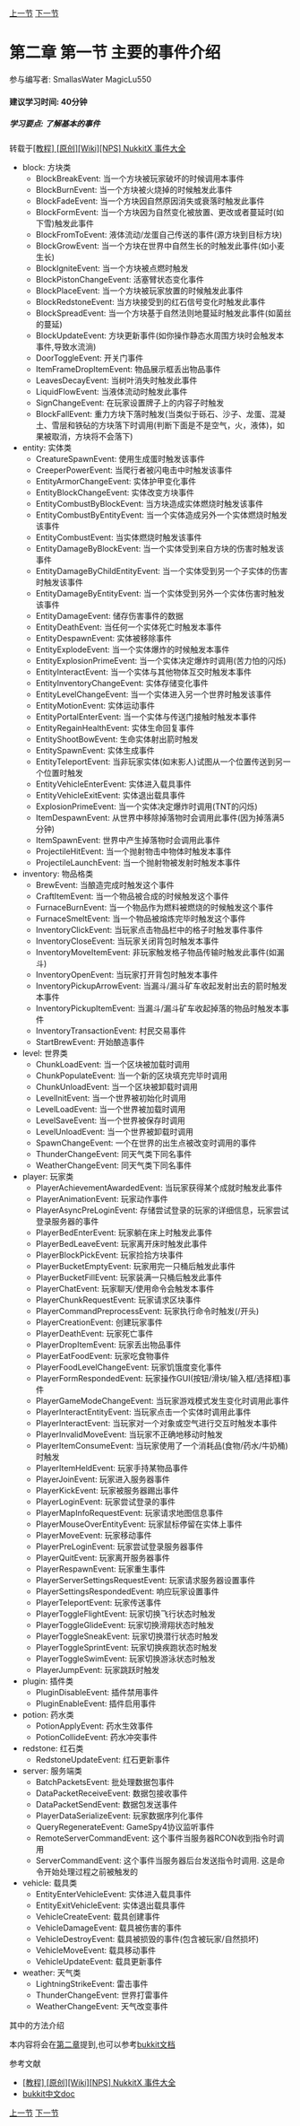 [上一节](2-0_前言.md) [下一节](2-2_事件相关方法.md)
# 第二章 第一节 主要的事件介绍
参与编写者: SmallasWater MagicLu550
#### 建议学习时间: 40分钟
##### 学习要点: 了解基本的事件

转载于[[教程] [原创][Wiki][NPS] NukkitX 事件大全](https://www.mcbbs.net/thread-813733-1-1.html)

- block: 方块类
    - BlockBreakEvent: 当一个方块被玩家破坏的时候调用本事件
    - BlockBurnEvent: 当一个方块被火烧掉的时候触发此事件
    - BlockFadeEvent: 当一个方块因自然原因消失或衰落时触发此事件
    - BlockFormEvent: 当一个方块因为自然变化被放置、更改或者蔓延时(如下雪)触发此事件
    - BlockFromToEvent: 液体流动/龙蛋自己传送的事件(源方块到目标方块)
    - BlockGrowEvent: 当一个方块在世界中自然生长的时触发此事件(如小麦生长)
    - BlockIgniteEvent: 当一个方块被点燃时触发
    - BlockPistonChangeEvent: 活塞臂状态变化事件
    - BlockPlaceEvent: 当一个方块被玩家放置的时候触发此事件
    - BlockRedstoneEvent: 当方块接受到的红石信号变化时触发此事件
    - BlockSpreadEvent: 当一个方块基于自然法则地蔓延时触发此事件(如菌丝的蔓延)
    - BlockUpdateEvent: 方块更新事件(如你操作静态水周围方块时会触发本事件,导致水流淌)
    - DoorToggleEvent: 开关门事件
    - ItemFrameDropItemEvent: 物品展示框丢出物品事件
    - LeavesDecayEvent: 当树叶消失时触发此事件
    - LiquidFlowEvent: 当液体流动时触发此事件
    - SignChangeEvent: 在玩家设置牌子上的内容子时触发
    - BlockFallEvent: 重力方块下落时触发(当类似于砾石、沙子、龙蛋、混凝土、雪层和铁砧的方块落下时调用(判断下面是不是空气，火，液体)，如果被取消，方块将不会落下)
- entity: 实体类
    - CreatureSpawnEvent: 使用生成蛋时触发该事件
    - CreeperPowerEvent: 当爬行者被闪电击中时触发该事件
    - EntityArmorChangeEvent: 实体护甲变化事件
    - EntityBlockChangeEvent: 实体改变方块事件
    - EntityCombustByBlockEvent: 当方块造成实体燃烧时触发该事件
    - EntityCombustByEntityEvent: 当一个实体造成另外一个实体燃烧时触发该事件
    - EntityCombustEvent: 当实体燃烧时触发该事件
    - EntityDamageByBlockEvent: 当一个实体受到来自方块的伤害时触发该事件
    - EntityDamageByChildEntityEvent: 当一个实体受到另一个子实体的伤害时触发该事件
    - EntityDamageByEntityEvent: 当一个实体受到另外一个实体伤害时触发该事件
    - EntityDamageEvent: 储存伤害事件的数据
    - EntityDeathEvent: 当任何一个实体死亡时触发本事件
    - EntityDespawnEvent: 实体被移除事件
    - EntityExplodeEvent: 当一个实体爆炸的时候触发本事件
    - EntityExplosionPrimeEvent: 当一个实体决定爆炸时调用(苦力怕的闪烁)
    - EntityInteractEvent: 当一个实体与其他物体互交时触发本事件
    - EntityInventoryChangeEvent: 实体存储变化事件
    - EntityLevelChangeEvent: 当一个实体进入另一个世界时触发该事件
    - EntityMotionEvent: 实体运动事件
    - EntityPortalEnterEvent: 当一个实体与传送门接触时触发本事件
    - EntityRegainHealthEvent: 实体生命回复事件
    - EntityShootBowEvent: 生命实体射出箭时触发
    - EntitySpawnEvent: 实体生成事件
    - EntityTeleportEvent: 当非玩家实体(如末影人)试图从一个位置传送到另一个位置时触发
    - EntityVehicleEnterEvent: 实体进入载具事件
    - EntityVehicleExitEvent: 实体退出载具事件
    - ExplosionPrimeEvent: 当一个实体决定爆炸时调用(TNT的闪烁)
    - ItemDespawnEvent: 从世界中移除掉落物时会调用此事件(因为掉落满5分钟)
    - ItemSpawnEvent: 世界中产生掉落物时会调用此事件
    - ProjectileHitEvent: 当一个抛射物击中物体时触发本事件
    - ProjectileLaunchEvent: 当一个抛射物被发射时触发本事件
- inventory: 物品格类
    - BrewEvent: 当酿造完成时触发这个事件
    - CraftItemEvent: 当一个物品被合成的时候触发这个事件
    - FurnaceBurnEvent: 当一个物品作为燃料被燃烧的时候触发这个事件
    - FurnaceSmeltEvent: 当一个物品被熔炼完毕时触发这个事件
    - InventoryClickEvent: 当玩家点击物品栏中的格子时触发事件事件
    - InventoryCloseEvent: 当玩家关闭背包时触发本事件
    - InventoryMoveItemEvent: 非玩家触发格子物品传输时触发此事件(如漏斗)
    - InventoryOpenEvent: 当玩家打开背包时触发本事件
    - InventoryPickupArrowEvent: 当漏斗/漏斗矿车收起发射出去的箭时触发本事件
    - InventoryPickupItemEvent: 当漏斗/漏斗矿车收起掉落的物品时触发本事件
    - InventoryTransactionEvent: 村民交易事件
    - StartBrewEvent: 开始酿造事件
- level: 世界类
    - ChunkLoadEvent: 当一个区块被加载时调用
    - ChunkPopulateEvent: 当一个新的区块填充完毕时调用
    - ChunkUnloadEvent: 当一个区块被卸载时调用
    - LevelInitEvent: 当一个世界被初始化时调用
    - LevelLoadEvent: 当一个世界被加载时调用
    - LevelSaveEvent: 当一个世界被保存时调用
    - LevelUnloadEvent: 当一个世界被卸载时调用
    - SpawnChangeEvent: 一个在世界的出生点被改变时调用的事件
    - ThunderChangeEvent: 同天气类下同名事件
    - WeatherChangeEvent: 同天气类下同名事件
- player: 玩家类
    - PlayerAchievementAwardedEvent: 当玩家获得某个成就时触发此事件
    - PlayerAnimationEvent: 玩家动作事件
    - PlayerAsyncPreLoginEvent: 存储尝试登录的玩家的详细信息，玩家尝试登录服务器的事件
    - PlayerBedEnterEvent: 玩家躺在床上时触发此事件
    - PlayerBedLeaveEvent: 玩家离开床时触发此事件
    - PlayerBlockPickEvent: 玩家捡拾方块事件
    - PlayerBucketEmptyEvent: 玩家用完一只桶后触发此事件
    - PlayerBucketFillEvent: 玩家装满一只桶后触发此事件
    - PlayerChatEvent: 玩家聊天/使用命令会触发本事件
    - PlayerChunkRequestEvent: 玩家请求区块事件
    - PlayerCommandPreprocessEvent: 玩家执行命令时触发(/开头)
    - PlayerCreationEvent: 创建玩家事件
    - PlayerDeathEvent: 玩家死亡事件
    - PlayerDropItemEvent: 玩家丢出物品事件
    - PlayerEatFoodEvent: 玩家吃食物事件
    - PlayerFoodLevelChangeEvent: 玩家饥饿度变化事件
    - PlayerFormRespondedEvent: 玩家操作GUI(按钮/滑块/输入框/选择框)事件
    - PlayerGameModeChangeEvent: 当玩家游戏模式发生变化时调用此事件
    - PlayerInteractEntityEvent: 当玩家点击一个实体时调用此事件
    - PlayerInteractEvent: 当玩家对一个对象或空气进行交互时触发本事件
    - PlayerInvalidMoveEvent: 当玩家不正确地移动时触发
    - PlayerItemConsumeEvent: 当玩家使用了一个消耗品(食物/药水/牛奶桶)时触发
    - PlayerItemHeldEvent: 玩家手持某物品事件
    - PlayerJoinEvent: 玩家进入服务器事件
    - PlayerKickEvent: 玩家被服务器踢出事件
    - PlayerLoginEvent: 玩家尝试登录的事件
    - PlayerMapInfoRequestEvent: 玩家请求地图信息事件
    - PlayerMouseOverEntityEvent: 玩家鼠标停留在实体上事件
    - PlayerMoveEvent: 玩家移动事件
    - PlayerPreLoginEvent: 玩家尝试登录服务器事件
    - PlayerQuitEvent: 玩家离开服务器事件
    - PlayerRespawnEvent: 玩家重生事件
    - PlayerServerSettingsRequestEvent: 玩家请求服务器设置事件
    - PlayerSettingsRespondedEvent: 响应玩家设置事件
    - PlayerTeleportEvent: 玩家传送事件
    - PlayerToggleFlightEvent: 玩家切换飞行状态时触发
    - PlayerToggleGlideEvent: 玩家切换滑翔状态时触发
    - PlayerToggleSneakEvent: 玩家切换潜行状态时触发
    - PlayerToggleSprintEvent: 玩家切换疾跑状态时触发
    - PlayerToggleSwimEvent: 玩家切换游泳状态时触发
    - PlayerJumpEvent: 玩家跳跃时触发
- plugin: 插件类
    - PluginDisableEvent: 插件禁用事件
    - PluginEnableEvent: 插件启用事件
- potion: 药水类
    - PotionApplyEvent: 药水生效事件
    - PotionCollideEvent: 药水冲突事件
- redstone: 红石类
    - RedstoneUpdateEvent: 红石更新事件
- server: 服务端类
    - BatchPacketsEvent: 批处理数据包事件
    - DataPacketReceiveEvent: 数据包接收事件
    - DataPacketSendEvent: 数据包发送事件
    - PlayerDataSerializeEvent: 玩家数据序列化事件
    - QueryRegenerateEvent: GameSpy4协议监听事件
    - RemoteServerCommandEvent: 这个事件当服务器RCON收到指令时调用
    - ServerCommandEvent: 这个事件当服务器后台发送指令时调用. 这是命令开始处理过程之前被触发的
- vehicle: 载具类
    - EntityEnterVehicleEvent: 实体进入载具事件
    - EntityExitVehicleEvent: 实体退出载具事件
    - VehicleCreateEvent: 载具创建事件
    - VehicleDamageEvent: 载具被伤害的事件
    - VehicleDestroyEvent: 载具被损毁的事件(包含被玩家/自然损坏)
    - VehicleMoveEvent: 载具移动事件
    - VehicleUpdateEvent: 载具更新事件
- weather: 天气类
    - LightningStrikeEvent: 雷击事件
    - ThunderChangeEvent: 世界打雷事件
    - WeatherChangeEvent: 天气改变事件


其中的方法介绍

本内容将会在[第二章](2-2_事件相关方法.md)提到,也可以参考[bukkit文档](https://bukkit.windit.net/javadoc/)

参考文献
- [[教程] [原创][Wiki][NPS] NukkitX 事件大全](https://www.mcbbs.net/thread-813733-1-1.html)
- [bukkit中文doc](https://bukkit.windit.net/javadoc/)

[上一节](1-8_案例玩家进入信息等效果.md) [下一节](2-2_事件相关方法.md)
